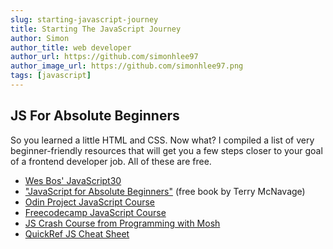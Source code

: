 ```yaml
---
slug: starting-javascript-journey
title: Starting The JavaScript Journey
author: Simon
author_title: web developer
author_url: https://github.com/simonhlee97
author_image_url: https://github.com/simonhlee97.png
tags: [javascript]
---
```


## JS For Absolute Beginners

So you learned a little HTML and CSS. Now what? I compiled a list of very beginner-friendly resources that will get you a few steps closer to your goal of a frontend developer job. All of these are free.

- [Wes Bos' JavaScript30](https://javascript30.com/)
- ["JavaScript for Absolute Beginners"](https://pepa.holla.cz/wp-content/uploads/2015/11/JavaScript-for-Absolute-Beginners.pdf) (free book by Terry McNavage)
- [Odin Project JavaScript Course](https://www.theodinproject.com/)
- [Freecodecamp JavaScript Course](https://www.freecodecamp.org/)
- [JS Crash Course from Programming with Mosh](https://youtu.be/W6NZfCO5SIk)
- [QuickRef JS Cheat Sheet](https://quickref.me/javascript)